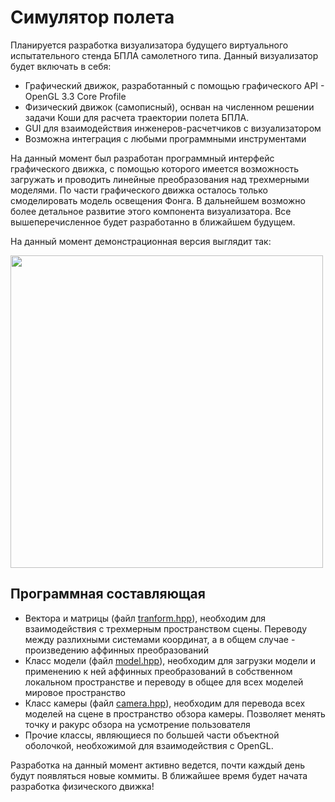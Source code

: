<h1>Симулятор полета</h1>
<p>Планируется разработка визуализатора будущего виртуального испытательного стенда БПЛА самолетного типа. Данный визуализатор будет включать в себя:</p>
<ul>
  <li>Графический движок, разработанный с помощью графического API - OpenGL 3.3 Core Profile</li>
  <li>Физический движок (самописный), оснван на численном решении задачи Коши для расчета траектории полета БПЛА.
  <li>GUI для взаимодействия инженеров-расчетчиков с визуализатором</li>
  <li>Возможна интеграция с любыми программными инструментами</li>
</ul>
<p>На данный момент был разработан программный интерфейс графического движка, с помощью которого имеется возможность загружать и проводить линейные преобразования над трехмерными моделями. По части графического движка осталось только смоделировать модель освещения Фонга. В дальнейшем возможно более детальное развитие этого компонента визуализатора. Все вышеперечисленное будет разработанно в ближайшем будущем.</p>
<p>На данный момент демонстрационная версия выглядит так:</p>
<img src="resources/demo.gif" width=500px>
<h2>Программная составляющая</h2>
<ul>
  <li>Вектора и матрицы (файл <a href="sources/transform.hpp">tranform.hpp</a>), необходим для взаимодействия с трехмерным пространством сцены. Переводу между         разлиxными системами координат, а в общем случае - произведению аффинных преобразований</li>
  <li>Класс модели (файл <a href="sources/model.hpp">model.hpp</a>), необходим для загрузки модели и применению к ней аффинных преобразований в собственном             локальном пространстве и переводу в общее для всех моделей мировое пространство</li>
  <li>Класс камеры (файл <a href="sources/camera.hpp">camera.hpp</a>), необходим для перевода всех моделей на сцене в пространство обзора камеры. Позволяет             менять точку и ракурс обзора на усмотрение пользователя</li>
  <li>Прочие классы, являющиеся по большей части объектной оболочкой, необхожимой для взаимодействия с OpenGL.</li>
</ul>
<p>Разработка на данный момент активно ведется, почти каждый день будут появляться новые коммиты. В ближайшее время будет начата разработка физического движка!</p>
